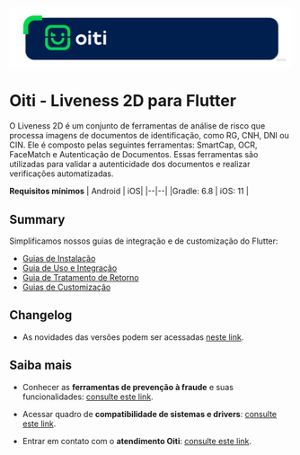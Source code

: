 <IMG  src="https://github.com/oititec/liveness-android-sdk/blob/main/Documentation/Images/OitiHeader.png?raw=true"  alt="OitiHeader.png"/>

# Oiti - Liveness 2D para Flutter

O Liveness 2D é um conjunto de ferramentas de análise de risco que processa imagens de documentos de identificação, como RG, CNH, DNI ou CIN. Ele é composto pelas seguintes ferramentas: SmartCap, OCR, FaceMatch e Autenticação de Documentos. Essas ferramentas são utilizadas para validar a autenticidade dos documentos e realizar verificações automatizadas.

**Requisitos mínimos**
| Android | iOS|
|--|--|
|Gradle: 6.8 | iOS: 11 |

## Summary

Simplificamos nossos guias de integração e de customização do Flutter:

- [Guias de Instalação](https://devcenter.certiface.io/docs/guia-de-instalacao-flutter)
- [Guia de Uso e Integração](https://devcenter.certiface.io/docs/guia-de-uso-e-integracao-flutter)
- [Guia de Tratamento de Retorno](https://devcenter.certiface.io/docs/guia-de-tratamento-de-retornos-flutter)
- [Guias de Customização](https://devcenter.certiface.io/docs/customizacao-flutter)

## Changelog

- As novidades das versões podem ser acessadas [neste link](https://pub.dev/packages/oiti_liveness2d/versions).

## Saiba mais

- Conhecer as **ferramentas de prevenção à fraude** e suas funcionalidades: [consulte este link](https://devcenter.certiface.io/docs/certiface-funcionalidades).

- Acessar quadro de **compatibilidade de sistemas e drivers**: [consulte este link](https://devcenter.certiface.io/docs/compatibilidade-dos-servicos).

- Entrar em contato com o **atendimento Oiti**: [consulte este link](https://devcenter.certiface.io/docs/portal-de-atendimento).
